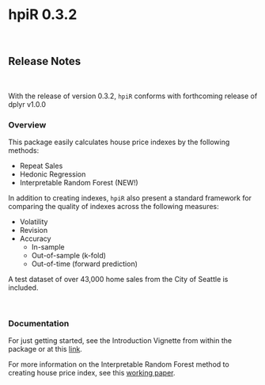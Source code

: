 # hpiR 0.3.2

&nbsp;
&nbsp;

## Release Notes

&nbsp;

With the release of version 0.3.2, `hpiR` conforms with forthcoming release of dplyr v1.0.0

### Overview

This package easily calculates house price indexes by the following methods:

* Repeat Sales 
* Hedonic Regression
* Interpretable Random Forest (NEW!)

In addition to creating indexes, `hpiR` also present a standard framework for comparing the quality of indexes across the following measures:

* Volatility
* Revision
* Accuracy
   * In-sample
   * Out-of-sample (k-fold)
   * Out-of-time (forward prediction)
   
A test dataset of over 43,000 home sales from the City of Seattle is included.

&nbsp;

### Documentation

For just getting started, see the Introduction Vignette from within the package or at this [link](https://github.com/andykrause/hpiR/blob/master/vignettes/introduction.Rmd).

For more information on the Interpretable Random Forest method to creating house price index, see this [working paper](https://www.github.com/andykrause/hpi_research/tree/master/irf/papers).  
   
